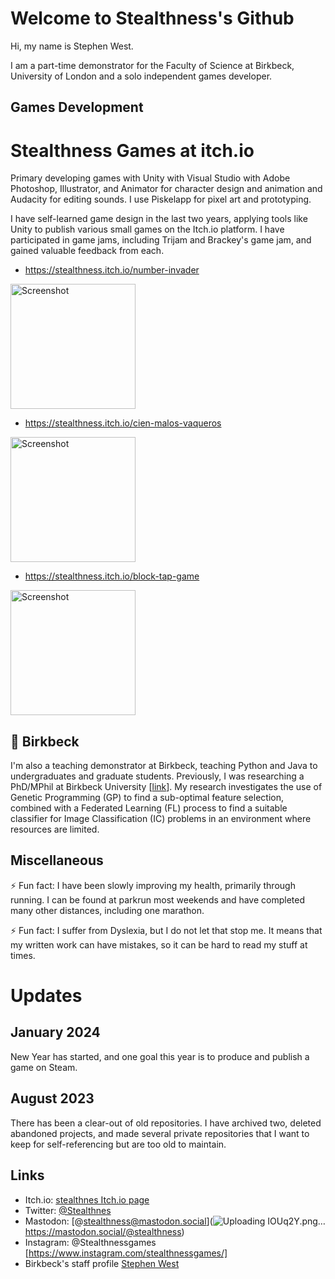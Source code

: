 # Welcome to Stealthness's Github

Hi, my name is Stephen West.

I am a part-time demonstrator for the Faculty of Science at Birkbeck, University of London and a solo independent games developer. 

## Games Development

# Stealthness Games at itch.io

Primary developing games with Unity with Visual Studio with  Adobe Photoshop, Illustrator, and Animator for character design and animation and Audacity for editing sounds. I use Piskelapp for pixel art and prototyping. 

I have self-learned game design in the last two years, applying tools like Unity to publish various small games on the Itch.io platform. I have participated in game jams, including Trijam and Brackey's game jam, and gained valuable feedback from each. 

+ https://stealthness.itch.io/number-invader
<img width="200" alt="Screenshot" src="https://github.com/stealthness/stealthness/assets/669284/37c9f3f4-02b2-48d3-a32d-9160d3b6450d">

+ https://stealthness.itch.io/cien-malos-vaqueros
<img width="200" alt="Screenshot" src="https://github.com/stealthness/stealthness/assets/669284/33faf93f-a0c2-449c-8309-f9f9fba43a1b">

+ https://stealthness.itch.io/block-tap-game
<img width="200" alt="Screenshot" src="https://github.com/stealthness/stealthness/assets/669284/a58d2faa-bbe0-4548-950c-d78ada6d880a">

## 🔭 Birkbeck

I'm also a teaching demonstrator at Birkbeck, teaching Python and Java to undergraduates and graduate students. Previously, I was researching a PhD/MPhil at Birkbeck University [[link](https://www.dcs.bbk.ac.uk/)]. My research investigates the use of Genetic Programming (GP) to find a sub-optimal feature selection, combined with a Federated Learning (FL) process to find a suitable classifier for Image Classification (IC) problems in an environment where resources are limited.

## Miscellaneous

⚡ Fun fact: I have been slowly improving my health, primarily through running. I can be found at parkrun most weekends and have completed many other distances, including one marathon.

⚡ Fun fact: I suffer from Dyslexia, but I do not let that stop me. It means that my written work can have mistakes, so it can be hard to read my stuff at times.

# Updates
## January 2024

New Year has started, and one goal this year is to produce and publish a game on Steam.

## August 2023

There has been a clear-out of old repositories. I have archived two, deleted abandoned projects, and made several private repositories that I want to keep for self-referencing but are too old to maintain.

##  Links

- Itch.io: [stealthnes Itch.io page](https://stealthness.itch.io/)
- Twitter: [@Stealthnes](https://twitter.com/stealthness)
- Mastodon: [@stealthness@mastodon.social](![Uploading IOUq2Y.png…]()
https://mastodon.social/@stealthness)
- Instagram: @Stealthnessgames [https://www.instagram.com/stealthnessgames/]
- Birkbeck's staff profile [Stephen West](https://www.bbk.ac.uk/our-staff/profile/8005765/stephen-west)





